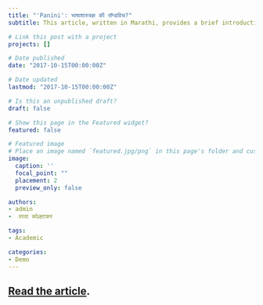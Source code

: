 ```yaml
---
title: "'Panini': भाषाशास्त्रज्ञ की सॅन्डविच?"
subtitle: This article, written in Marathi, provides a brief introduction to the field of computational linguistics.

# Link this post with a project
projects: []

# Date published
date: "2017-10-15T00:00:00Z"

# Date updated
lastmod: "2017-10-15T00:00:00Z"

# Is this an unpublished draft?
draft: false

# Show this page in the Featured widget?
featured: false

# Featured image
# Place an image named `featured.jpg/png` in this page's folder and customize its options here.
image:
  caption: ''
  focal_point: ""
  placement: 2
  preview_only: false

authors:
- admin
-  वरदा कोल्हटकर

tags:
- Academic

categories:
- Demo
---
```


## [Read the article](https://aisiakshare.com/index.php?q=node/6268).
